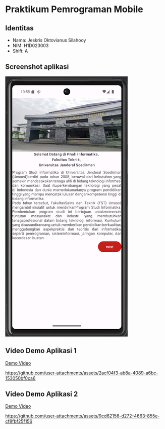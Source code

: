 # Praktikum Pemrograman Mobile

## Identitas
- Nama: Jeskris Oktovianus Silahooy
- NIM: H1D023003
- Shift: A

## Screenshot aplikasi

![Tampilan Aplikasi](app/docs/images/screenshot.png)

## Video Demo Aplikasi 1

[Demo Video](app/docs/videos/demo.mp4)

https://github.com/user-attachments/assets/2acf04f3-ab8a-4089-a6bc-153050bf0ca6

## Video Demo Aplikasi 2

[Demo Video](app/docs/videos/demo2.mp4)

https://github.com/user-attachments/assets/9cd62156-d272-4663-855e-cf8fbf25f156
